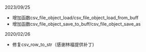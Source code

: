 2023/09/25
  * 增加函数csv\_file\_object\_load/csv\_file\_object\_load\_from\_buff
  * 增加函数csv\_file\_object\_save\_to\_buff/csv\_file\_object\_save\_as

2020/02/26
 * 修复csv\_row\_to\_str（感谢林福提供补丁)

